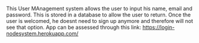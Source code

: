 This User MAnagement system allows the user to input his name, email and password. This is stored in a database to allow the user to return. Once the user is welcomed, he doesnt need to sign up anymore and therefore will not see that option.
App can be assessed through this link: https://login-nodesystem.herokuapp.com/
